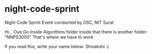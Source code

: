# night-code-sprint
Night Code Sprint Event conducted by DSC, NIT Surat


Hi...
Oye
Go Inside Algorithms folder
Inside that there is another folder: "NNPS3000"
That's where we have to work

If you read this, write your name below:
Shivakshi :)
